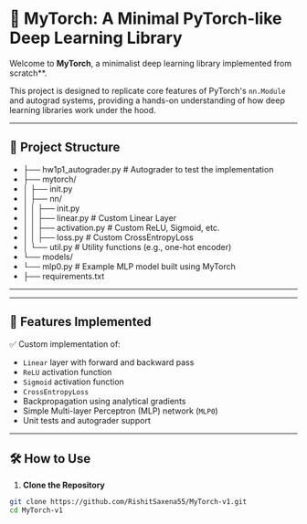 # 🔦 MyTorch: A Minimal PyTorch-like Deep Learning Library

Welcome to **MyTorch**, a minimalist deep learning library implemented from scratch**.

This project is designed to replicate core features of PyTorch's `nn.Module` and autograd systems, providing a hands-on understanding of how deep learning libraries work under the hood.

---

## 📁 Project Structure


- ├── hw1p1_autograder.py # Autograder to test the implementation
- ├── mytorch/
- │ ├── init.py
- │ ├── nn/
- │ │ ├── init.py
- │ │ ├── linear.py # Custom Linear Layer
- │ │ ├── activation.py # Custom ReLU, Sigmoid, etc.
- │ │ ├── loss.py # Custom CrossEntropyLoss
- │ └── util.py # Utility functions (e.g., one-hot encoder)
- └── models/
- └── mlp0.py # Example MLP model built using MyTorch
- ├── requirements.txt

---


---

## 🚀 Features Implemented

✅ Custom implementation of:
- `Linear` layer with forward and backward pass  
- `ReLU` activation function  
- `Sigmoid` activation function  
- `CrossEntropyLoss`  
- Backpropagation using analytical gradients  
- Simple Multi-layer Perceptron (MLP) network (`MLP0`)  
- Unit tests and autograder support  

---

## 🛠️ How to Use

1. **Clone the Repository**

```bash
git clone https://github.com/RishitSaxena55/MyTorch-v1.git
cd MyTorch-v1
